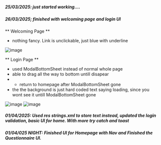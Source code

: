 ##### 25/03/2025: just started working....

##### 26/03/2025; finished with welcoming page and login UI

** Welcoming Page **
- nothing fancy. Link is unclickable, just blue with underline

![image](https://github.com/user-attachments/assets/926f76b2-685f-43b7-9ca6-afdd36c25fb6)

** Login Page **
- used ModalBottomSheet instead of normal whole page
- able to drag all the way to bottom untill disapear
- - return to homepage after ModalBottomSheet gone
- the the background is just hard coded text saying loading, since you wont see it untill ModalBottomSheet gone

![image](https://github.com/user-attachments/assets/e9f56107-92ee-4af2-b2d1-9d2f676b364d) ![image](https://github.com/user-attachments/assets/b456638b-b47e-4f46-b371-7dfeef5ade98)


##### 01/04/2025: Used res strings.xml to store text instead, updated the login validation, basic UI for home. With more try catch and toast 

##### 01/04/025 NIGHT: Finished UI for Homepage with Nav and Finished the Questionnaire UI.